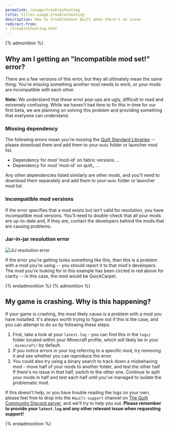 ```yaml
---
permalink: /usage/troubleshooting
title: titles.usage.troubleshooting
description: How to troubleshoot Quilt when there's an issue
redirect-from:
- /troubleshooting.html
---
```


{% admonition %}

## Why am I getting an "Incompatible mod set!" error?

There are a few versions of this error, but they all ultimately mean the same thing: You're missing something another mod
needs to work, or your mods are incompatible with each other.

**Note:** We understand that these error pop-ups are ugly, difficult to read and extremely confusing. While we haven't
had time to fix this in time for our first beta, we are planning on solving this problem and providing something that
everyone can understand.

### Missing dependency

The following errors mean you're missing the [Quilt Standard Libraries](https://modrinth.com/mod/qsl) -- please download
them and add them to your `mods` folder or launcher mod list.

* Dependency for mod 'mod-id' on fabric versions ...
* Dependency for mod 'mod-id' on quilt_ ...

Any other dependencies listed similarly are other mods, and you'll need to download them separately and add them to 
your `mods` folder or launcher mod list.

### Incompatible mod versions

If the error specifies that a mod exists but isn't valid for resolution, you have incompatible mod versions. You'll 
need to double-check that all your mods are up-to-date and, if they are, contact the developers behind the mods that
are causing problems.

### Jar-in-jar resolution error

![JiJ resolution error](/assets/img/misc/jij-resolution-error.png)

If the error you're getting looks something like this, then this is a problem with a mod you're using -- you should 
report it to that mod's developers. The mod you're looking for in this example has been circled in red above for 
clarity -- in this case, the mod would be QuickCarpet.

{% endadmonition %}
{% admonition %}

## My game is crashing. Why is this happening?

If your game is crashing, the most likely cause is a problem with a mod you have installed. It's always worth trying
to figure out if this is the case, and you can attempt to do so by following these steps:

1. First, take a look at your `latest.log` - you can find this in the `logs/` folder located within your Minecraft
   profile, which will likely be in your `.minecraft/` by default.
2. If you notice errors in your log referring to a specific mod, try removing it and see whether you can reproduce the
   error.
3. You could also try using a binary search to track down a misbehaving mod - move half of your mods to another folder,
   and test the other half. If there's no issue in that half, switch to the other one. Continue to split your mods in
   half and test each half until you've managed to isolate the problematic mod.

If this doesn't help, or you have trouble reading the logs on your own, please feel free to drop into the
`#quilt-support` channel on [The Quilt Community Discord server](https://discord.quiltmc.org), and we'll try to
help you out. **Please remember to provide your `latest.log` and any other relevant issue when requesting support!**

{% endadmonition %}
